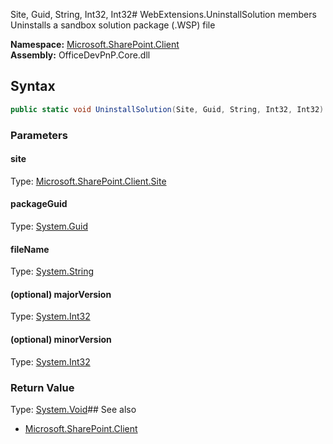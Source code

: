 Site, Guid, String, Int32, Int32# WebExtensions.UninstallSolution members
Uninstalls a sandbox solution package (.WSP) file  

**Namespace:** [Microsoft.SharePoint.Client](Microsoft.SharePoint.Client.md)  
**Assembly:** OfficeDevPnP.Core.dll  
## Syntax
```C#
public static void UninstallSolution(Site, Guid, String, Int32, Int32)
```
### Parameters
#### site
Type: [Microsoft.SharePoint.Client.Site](Microsoft.SharePoint.Client.Site.md) 
#### 
#### packageGuid
Type: [System.Guid](System.Guid.md) 
#### 
#### fileName
Type: [System.String](System.String.md) 
#### 
#### (optional) majorVersion
Type: [System.Int32](System.Int32.md) 
#### 
#### (optional) minorVersion
Type: [System.Int32](System.Int32.md) 
#### 
### Return Value
Type: [System.Void](System.Void.md)## See also
- [Microsoft.SharePoint.Client](Microsoft.SharePoint.Client.md)
